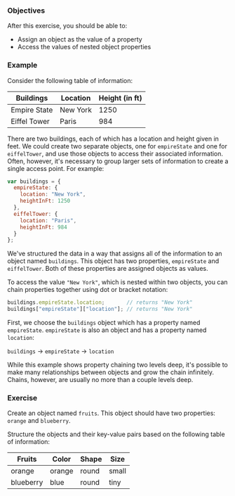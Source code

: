 <!--{ ids:[178], language:'JavaScript', type:'workshop', order: 4, name:'Object as a Value', description:'A value can be of any data type' }-->

### Objectives

After this exercise, you should be able to:

- Assign an object as the value of a property
- Access the values of nested object properties

### Example

Consider the following table of information:

| Buildings    | Location | Height (in ft) |
| ------------ | -------- | -------------- |
| Empire State | New York | 1250           |
| Eiffel Tower | Paris    | 984            |

There are two buildings, each of which has a location and height given in feet. We could create two separate objects, one for `empireState` and one for `eiffelTower`, and use those objects to access their associated information. Often, however, it's necessary to group larger sets of information to create a single access point. For example:

```js
var buildings = {
  empireState: {
    location: "New York",
    heightInFt: 1250
  },
  eiffelTower: {
    location: "Paris",
    heightInFt: 984
  }
};
```

We've structured the data in a way that assigns all of the information to an object named `buildings`. This object has two properties, `empireState` and `eiffelTower`. Both of these properties are assigned objects as values.

To access the value `"New York"`, which is nested within two objects, you can chain properties together using dot or bracket notation:

```js
buildings.empireState.location;       // returns "New York"
buildings["empireState"]["location"]; // returns "New York"
```

First, we choose the `buildings` object which has a property named `empireState`. `empireState` is also an object and has a property named `location`:

`buildings` &rarr; `empireState` &rarr; `location`

While this example shows property chaining two levels deep, it's possible to make many relationships between objects and grow the chain infinitely. Chains, however, are usually no more than a couple levels deep.

### Exercise

Create an object named `fruits`. This object should have two properties: `orange` and `blueberry`.

Structure the objects and their key-value pairs based on the following table of information:

| Fruits    | Color  | Shape | Size  |
| --------- | ------ | ----- | ----- |
| orange    | orange | round | small |
| blueberry | blue   | round | tiny  |

